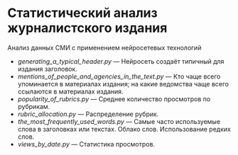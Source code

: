 # Статистический анализ журналистского издания

Анализ данных СМИ с применением нейросетевых технологий

+ *generating_a_typical_header.py* — Нейросеть создаёт типичный для издания заголовок.
+ *mentions_of_people_and_agencies_in_the_text.py* — Кто чаще всего упоминается в материалах издания; на какие ведомства чаще всего ссылаются в материалах издания.
+ *popularity_of_rubrics.py* — Среднее количество просмотров по рубрикам.
+ *rubric_allocation.py* — Распределение рубрик.
+ *the_most_frequently_used_words.py* — Самые часто используемые слова в заголовках или текстах. Облако слов. Использование редких слов.
+ *views_by_date.py* — Статистика просмотров.
